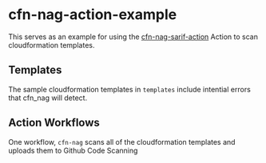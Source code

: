 # cfn-nag-action-example

This serves as an example for using the [cfn-nag-sarif-action](https://github.com/stelligent/cfn-nag-sarif-action) Action to scan cloudformation templates.

## Templates

The sample cloudformation templates in `templates` include intential errors that cfn_nag will detect.

## Action Workflows

One workflow, `cfn-nag` scans all of the cloudformation templates and uploads them to Github Code Scanning